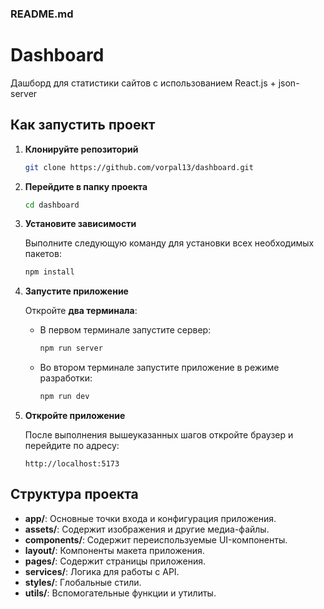 ### README.md

# Dashboard

Дашборд для статистики сайтов с использованием React.js + json-server


## Как запустить проект

1. **Клонируйте репозиторий**

   ```bash
   git clone https://github.com/vorpal13/dashboard.git
   ```

2. **Перейдите в папку проекта**

   ```bash
   cd dashboard
   ```

3. **Установите зависимости**

   Выполните следующую команду для установки всех необходимых пакетов:

   ```bash
   npm install
   ```

4. **Запустите приложение**

   Откройте **два терминала**:

   - В первом терминале запустите сервер:

     ```bash
     npm run server
     ```

   - Во втором терминале запустите приложение в режиме разработки:

     ```bash
     npm run dev
     ```

5. **Откройте приложение**

   После выполнения вышеуказанных шагов откройте браузер и перейдите по адресу:

   ```
   http://localhost:5173
   ```

## Структура проекта

- **app/**: Основные точки входа и конфигурация приложения.
- **assets/**: Содержит изображения и другие медиа-файлы.
- **components/**: Содержит переиспользуемые UI-компоненты.
- **layout/**: Компоненты макета приложения.
- **pages/**: Содержит страницы приложения.
- **services/**: Логика для работы с API.
- **styles/**: Глобальные стили.
- **utils/**: Вспомогательные функции и утилиты.

